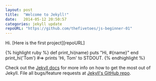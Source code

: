 ```yaml
---
layout: post
title:  "Welcome to Jekyll!"
date:   2014-05-12 20:50:57
categories: jekyll update
repoURL: "https://github.com/thefivetoes/js-beginner-01"
---
```


Hi. [Here is the first project][repoURL]

{% highlight ruby %}
def print_hi(name)
  puts "Hi, #{name}"
end
print_hi('Tom')
#=> prints 'Hi, Tom' to STDOUT.
{% endhighlight %}

Check out the [Jekyll docs][jekyll] for more info on how to get the most out of Jekyll. File all bugs/feature requests at [Jekyll's GitHub repo][jekyll-gh].

[jekyll-gh]: https://github.com/jekyll/jekyll
[jekyll]:    http://jekyllrb.com
